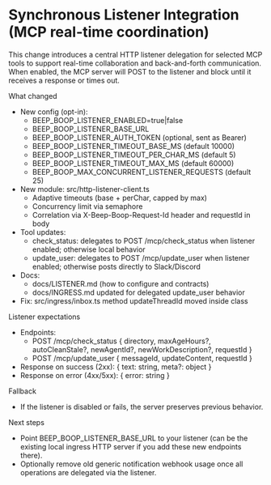 # Synchronous Listener Integration (MCP real-time coordination)

This change introduces a central HTTP listener delegation for selected MCP tools to support real-time collaboration and back-and-forth communication. When enabled, the MCP server will POST to the listener and block until it receives a response or times out.

What changed
- New config (opt-in):
  - BEEP_BOOP_LISTENER_ENABLED=true|false
  - BEEP_BOOP_LISTENER_BASE_URL
  - BEEP_BOOP_LISTENER_AUTH_TOKEN (optional, sent as Bearer)
  - BEEP_BOOP_LISTENER_TIMEOUT_BASE_MS (default 10000)
  - BEEP_BOOP_LISTENER_TIMEOUT_PER_CHAR_MS (default 5)
  - BEEP_BOOP_LISTENER_TIMEOUT_MAX_MS (default 60000)
  - BEEP_BOOP_MAX_CONCURRENT_LISTENER_REQUESTS (default 25)
- New module: src/http-listener-client.ts
  - Adaptive timeouts (base + perChar, capped by max)
  - Concurrency limit via semaphore
  - Correlation via X-Beep-Boop-Request-Id header and requestId in body
- Tool updates:
  - check_status: delegates to POST /mcp/check_status when listener enabled; otherwise local behavior
  - update_user: delegates to POST /mcp/update_user when listener enabled; otherwise posts directly to Slack/Discord
- Docs:
  - docs/LISTENER.md (how to configure and contracts)
  - docs/INGRESS.md updated for delegated update_user behavior
- Fix: src/ingress/inbox.ts method updateThreadId moved inside class

Listener expectations
- Endpoints:
  - POST /mcp/check_status { directory, maxAgeHours?, autoCleanStale?, newAgentId?, newWorkDescription?, requestId }
  - POST /mcp/update_user { messageId, updateContent, requestId }
- Response on success (2xx): { text: string, meta?: object }
- Response on error (4xx/5xx): { error: string }

Fallback
- If the listener is disabled or fails, the server preserves previous behavior.

Next steps
- Point BEEP_BOOP_LISTENER_BASE_URL to your listener (can be the existing local ingress HTTP server if you add these new endpoints there).
- Optionally remove old generic notification webhook usage once all operations are delegated via the listener.

